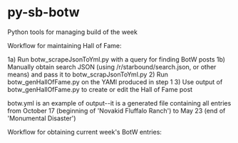 # py-sb-botw
Python tools for managing build of the week

Workflow for maintaining Hall of Fame:

1a) Run botw_scrapeJsonToYml.py with a query for finding BotW posts
1b) Manually obtain search JSON (using /r/starbound/search.json, or other means) and pass it to botw_scrapJsonToYml.py
2) Run botw_genHallOfFame.py on the YAMl produced in step 1
3) Use output of botw_genHallOfFame.py to create or edit the Hall of Fame post

botw.yml is an example of output--it is a generated file containing all entries from October 17 (beginning of 'Novakid Fluffalo Ranch') to May 23 (end of 'Monumental Disaster')

Workflow for obtaining current week's BotW entries:
<placeholder>
